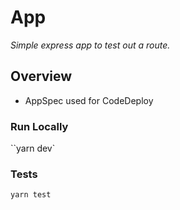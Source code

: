 # App

_Simple express app to test out a route._

## Overview

- AppSpec used for CodeDeploy

### Run Locally

``yarn dev`

### Tests

`yarn test`
